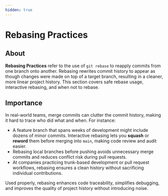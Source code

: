 ```yaml
---
hidden: true
---
```


# Rebasing Practices

## **About**

**Rebasing Practices** refer to the use of `git rebase` to reapply commits from one branch onto another. Rebasing rewrites commit history to appear as though changes were made on top of a target branch, resulting in a cleaner, more linear project history. This section covers safe rebase usage, interactive rebasing, and when not to rebase.

## **Importance**

In real-world teams, merge commits can clutter the commit history, making it hard to trace who did what and when. For instance:

* A feature branch that spans weeks of development might include dozens of minor commits. Interactive rebasing lets you **squash** or **reword** them before merging into `main`, making code review and audit easier.
* Rebasing local branches before pushing avoids unnecessary merge commits and reduces conflict risk during pull requests.
* At companies practicing trunk-based development or pull request workflows, rebasing ensures a clean history without sacrificing individual contributions.

Used properly, rebasing enhances code traceability, simplifies debugging, and improves the quality of project history without introducing noise.
